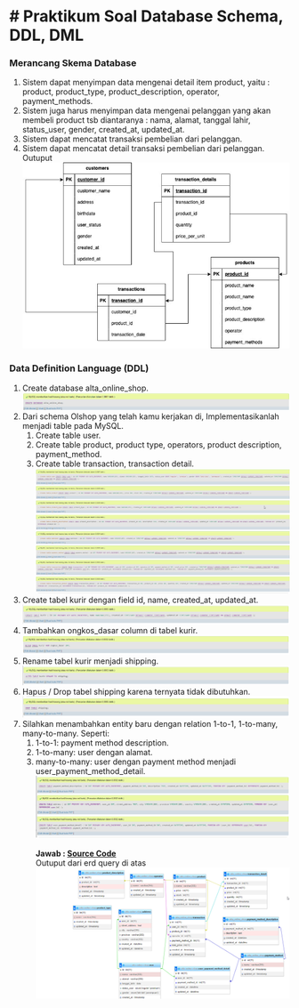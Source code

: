 # # Praktikum Soal Database Schema, DDL, DML


### Merancang Skema Database

1. Sistem dapat menyimpan data mengenai detail item product, yaitu : product, product_type, product_description, operator, payment_methods.
2. Sistem juga harus menyimpan data mengenai pelanggan yang akan membeli product tsb diantaranya : nama, alamat, tanggal lahir, status_user, gender, created_at, updated_at.
3. Sistem dapat mencatat transaksi pembelian dari pelanggan.
4. Sistem dapat mencatat detail transaksi pembelian dari pelanggan.<br>
 Outuput 
    <br>![Alt Text](Screenshot/schema.jpeg)<br>

### Data Definition Language (DDL)

1. Create database alta_online_shop.
<br>![Alt Text](Screenshot/1.png)<br>
2. Dari schema Olshop yang telah kamu kerjakan di, Implementasikanlah menjadi table pada MySQL.
    1. Create table user.
    2. Create table product, product type, operators, product description, payment_method.
    3. Create table transaction, transaction detail.
    <br>![Alt Text](Screenshot/2.png)<br>
3. Create tabel kurir dengan field id, name, created_at, updated_at.
<br>![Alt Text](Screenshot/3.png)<br>
4. Tambahkan ongkos_dasar column di tabel kurir.
<br>![Alt Text](Screenshot/4.png)<br>
5. Rename tabel kurir menjadi shipping.
<br>![Alt Text](Screenshot/5.png)<br>
6. Hapus / Drop tabel shipping karena ternyata tidak dibutuhkan.
<br>![Alt Text](Screenshot/6.png)<br>
7. Silahkan menambahkan entity baru dengan relation 1-to-1, 1-to-many, many-to-many. Seperti:
    1. 1-to-1: payment method description.
    2. 1-to-many: user dengan alamat.
    3. many-to-many: user dengan payment method menjadi user_payment_method_detail.
    <br>![Alt Text](Screenshot/7.png)<br>
<br>********************************Jawab :  [Source Code](Praktikum/alta_online_shop.sql)********************************   
    Outuput dari erd query di atas
    <br>![Alt Text](Screenshot/hasil.png)<br>